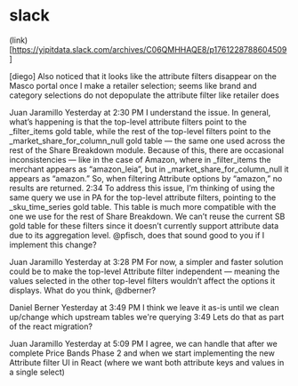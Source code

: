 # slack

(link)[https://yipitdata.slack.com/archives/C06QMHHAQE8/p1761228788604509]

[diego]
Also noticed that it looks like the attribute filters disappear on the Masco portal once I make a retailer selection; seems like brand and category selections do not depopulate the attribute filter like retailer does


Juan Jaramillo
  Yesterday at 2:30 PM
I understand the issue. In general, what’s happening is that the top-level attribute filters point to the _filter_items gold table, while the rest of the top-level filters point to the _market_share_for_column_null gold table — the same one used across the rest of the Share Breakdown module.
Because of this, there are occasional inconsistencies — like in the case of Amazon, where in _filter_items the merchant appears as “amazon_leia”, but in _market_share_for_column_null it appears as “amazon.”
 So, when filtering Attribute options by “amazon,” no results are returned.
2:34
To address this issue, I’m thinking of using the same query we use in PA for the top-level attribute filters, pointing to the _sku_time_series gold table.
This table is much more compatible with the one we use for the rest of Share Breakdown.
We can’t reuse the current SB gold table for these filters since it doesn’t currently support attribute data due to its aggregation level.
@pfisch, does that sound good to you if I implement this change?

Juan Jaramillo
  Yesterday at 3:28 PM
For now, a simpler and faster solution could be to make the top-level Attribute filter independent — meaning the values selected in the other top-level filters wouldn’t affect the options it displays.
What do you think, @dberner?


Daniel Berner
  Yesterday at 3:49 PM
I think we leave it as-is until we clean up/change which upstream tables we're querying
3:49
Lets do that as part of the react migration?


Juan Jaramillo
  Yesterday at 5:09 PM
I agree, we can handle that after we complete Price Bands Phase 2 and when we start implementing the new Attribute filter UI in React (where we want both attribute keys and values in a single select)
